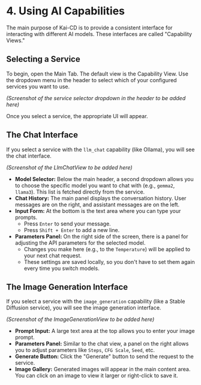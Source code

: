 # 4. Using AI Capabilities

The main purpose of Kai-CD is to provide a consistent interface for interacting with different AI models. These interfaces are called "Capability Views."

## Selecting a Service

To begin, open the Main Tab. The default view is the Capability View. Use the dropdown menu in the header to select which of your configured services you want to use.

*(Screenshot of the service selector dropdown in the header to be added here)*

Once you select a service, the appropriate UI will appear.

## The Chat Interface

If you select a service with the `llm_chat` capability (like Ollama), you will see the chat interface.

*(Screenshot of the LlmChatView to be added here)*

-   **Model Selector:** Below the main header, a second dropdown allows you to choose the specific model you want to chat with (e.g., `gemma2`, `llama3`). This list is fetched directly from the service.
-   **Chat History:** The main panel displays the conversation history. User messages are on the right, and assistant messages are on the left.
-   **Input Form:** At the bottom is the text area where you can type your prompts.
    -   Press `Enter` to send your message.
    -   Press `Shift + Enter` to add a new line.
-   **Parameters Panel:** On the right side of the screen, there is a panel for adjusting the API parameters for the selected model.
    -   Changes you make here (e.g., to the `Temperature`) will be applied to your next chat request.
    -   These settings are saved locally, so you don't have to set them again every time you switch models.

## The Image Generation Interface

If you select a service with the `image_generation` capability (like a Stable Diffusion service), you will see the image generation interface.

*(Screenshot of the ImageGenerationView to be added here)*

-   **Prompt Input:** A large text area at the top allows you to enter your image prompt.
-   **Parameters Panel:** Similar to the chat view, a panel on the right allows you to adjust parameters like `Steps`, `CFG Scale`, `Seed`, etc.
-   **Generate Button:** Click the "Generate" button to send the request to the service.
-   **Image Gallery:** Generated images will appear in the main content area. You can click on an image to view it larger or right-click to save it. 